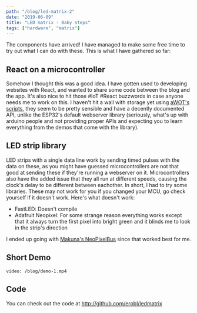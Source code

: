 ```yaml
---
path: "/blog/led-matrix-2"
date: "2019-06-09"
title: "LED matrix - Baby steps"
tags: ["hardware", "matrix"]
---
```


The components have arrived! I have managed to make some free time to try out
what I can do with these. This is what I have gathered so far:

## React on a microcontroller
Somehow I thought this was a good idea. I have gotten used to developing 
websites with React, and wanted to share some code between the blog and
the app. It's also nice to hit those #IoT #React buzzwords in case anyone
needs me to work on this. I haven't hit a wall with storage yet
using [aWOT's scripts](https://awot.net/en/guide/tutorial.html), they seem
to be pretty sensible and have a decently documented API, unlike the ESP32's
default webserver library (seriously, what's up with arduino people and not 
providing proper
APIs and expecting you to learn everything from the demos that come with 
the library).

## LED strip library
LED strips with a single data line work by sending timed pulses with the data
on these, as you might have guessed microcontrollers are not that good at
sending these if they're running a webserver on it. Microcontrollers also
have the added issue that they all run at different speeds, causing the clock's
delay to be different between eachother. In short, I had to try some libraries.
These may not work for you if you changed your MCU, go check yourself if it
doesn't work. Here's what doesn't work:
- FastLED: Doesn't compile
- Adafruit Neopixel: For some strange reason everything works except that it always turn the first pixel into bright green and it blinds me to look in the strip's direction

I ended up going with [Makuna's NeoPixelBus](https://github.com/Makuna/NeoPixelBus) since that worked best for me.

## Short Demo
`video: /blog/demo-1.mp4`

## Code
You can check out the code at http://github.com/erobl/ledmatrix
